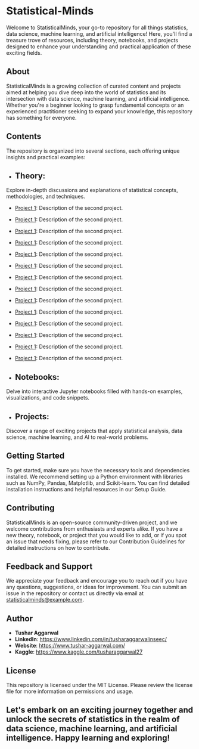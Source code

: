 # Statistical-Minds
Welcome to StatisticalMinds, your go-to repository for all things statistics, data science, machine learning, and artificial intelligence! Here, you'll find a treasure trove of resources, including theory, notebooks, and projects designed to enhance your understanding and practical application of these exciting fields.

## About
StatisticalMinds is a growing collection of curated content and projects aimed at helping you dive deep into the world of statistics and its intersection with data science, machine learning, and artificial intelligence. Whether you're a beginner looking to grasp fundamental concepts or an experienced practitioner seeking to expand your knowledge, this repository has something for everyone.

## Contents
The repository is organized into several sections, each offering unique insights and practical examples:

* ## Theory: 
 Explore in-depth discussions and explanations of statistical concepts, methodologies, and techniques.
 * [Project 1](): Description of the second project.
 * [Project 1](): Description of the second project.
 * [Project 1](): Description of the second project.
 * [Project 1](): Description of the second project.
 * [Project 1](): Description of the second project.
 * [Project 1](): Description of the second project.
 * [Project 1](): Description of the second project.
 * [Project 1](): Description of the second project.
 * [Project 1](): Description of the second project.
 * [Project 1](): Description of the second project.
 * [Project 1](): Description of the second project.
 * [Project 1](): Description of the second project.
 * [Project 1](): Description of the second project.
 * [Project 1](): Description of the second project.
 
* ## Notebooks: 
 Delve into interactive Jupyter notebooks filled with hands-on examples, visualizations, and code snippets.
* ## Projects: 
 Discover a range of exciting projects that apply statistical analysis, data science, machine learning, and AI to real-world problems.

## Getting Started
 To get started, make sure you have the necessary tools and dependencies installed. We recommend setting up a Python environment with libraries such as NumPy, Pandas, Matplotlib, and Scikit-learn. You can find detailed installation instructions and helpful resources in our Setup Guide.

## Contributing
 StatisticalMinds is an open-source community-driven project, and we welcome contributions from enthusiasts and experts alike. If you have a new theory, notebook, or project that you would like to add, or if you spot an issue that needs fixing, please refer to our Contribution Guidelines for detailed instructions on how to contribute.

## Feedback and Support
 We appreciate your feedback and encourage you to reach out if you have any questions, suggestions, or ideas for improvement. You can submit an issue in the repository or contact us directly via email at statisticalminds@example.com.
## Author

- <b>Tushar Aggarwal</b>
- <b>LinkedIn</b>: https://www.linkedin.com/in/tusharaggarwalinseec/
- <b>Website</b>: https://www.tushar-aggarwal.com/
- <b>Kaggle</b>: https://www.kaggle.com/tusharaggarwal27

## License
 This repository is licensed under the MIT License. Please review the license file for more information on permissions and usage.

## Let's embark on an exciting journey together and unlock the secrets of statistics in the realm of data science, machine learning, and artificial intelligence. Happy learning and exploring!
